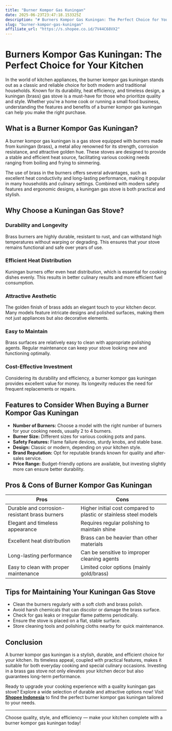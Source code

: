 ```yaml
---
title: "Burner Kompor Gas Kuningan"
date: 2025-06-23T23:47:18.153325Z
description: "# Burners Kompor Gas Kuningan: The Perfect Choice for Your Kitchen..."
slug: "burner-kompor-gas-kuningan"
affiliate_url: "https://s.shopee.co.id/7V44C68VX2"
---
```

# Burners Kompor Gas Kuningan: The Perfect Choice for Your Kitchen

In the world of kitchen appliances, the burner kompor gas kuningan stands out as a classic and reliable choice for both modern and traditional households. Known for its durability, heat efficiency, and timeless design, a kuningan (brass) gas stove is a must-have for those who prioritize quality and style. Whether you're a home cook or running a small food business, understanding the features and benefits of a burner kompor gas kuningan can help you make the right purchase.

## What is a Burner Kompor Gas Kuningan?

A burner kompor gas kuningan is a gas stove equipped with burners made from kuningan (brass), a metal alloy renowned for its strength, corrosion resistance, and attractive golden hue. These stoves are designed to provide a stable and efficient heat source, facilitating various cooking needs ranging from boiling and frying to simmering.

The use of brass in the burners offers several advantages, such as excellent heat conductivity and long-lasting performance, making it popular in many households and culinary settings. Combined with modern safety features and ergonomic designs, a kuningan gas stove is both practical and stylish.

## Why Choose a Kuningan Gas Stove?

### Durability and Longevity

Brass burners are highly durable, resistant to rust, and can withstand high temperatures without warping or degrading. This ensures that your stove remains functional and safe over years of use.

### Efficient Heat Distribution

Kuningan burners offer even heat distribution, which is essential for cooking dishes evenly. This results in better culinary results and more efficient fuel consumption.

### Attractive Aesthetic

The golden finish of brass adds an elegant touch to your kitchen decor. Many models feature intricate designs and polished surfaces, making them not just appliances but also decorative elements.

### Easy to Maintain

Brass surfaces are relatively easy to clean with appropriate polishing agents. Regular maintenance can keep your stove looking new and functioning optimally.

### Cost-Effective Investment

Considering its durability and efficiency, a burner kompor gas kuningan provides excellent value for money. Its longevity reduces the need for frequent replacements or repairs.

## Features to Consider When Buying a Burner Kompor Gas Kuningan

- **Number of Burners:** Choose a model with the right number of burners for your cooking needs, usually 2 to 4 burners.
- **Burner Size:** Different sizes for various cooking pots and pans.
- **Safety Features:** Flame failure devices, sturdy knobs, and stable base.
- **Design:** Classic or modern, depending on your kitchen style.
- **Brand Reputation:** Opt for reputable brands known for quality and after-sales service.
- **Price Range:** Budget-friendly options are available, but investing slightly more can ensure better durability.

## Pros & Cons of Burner Kompor Gas Kuningan

| Pros                                   | Cons                                   |
|----------------------------------------|----------------------------------------|
| Durable and corrosion-resistant brass burners | Higher initial cost compared to plastic or stainless steel models |
| Elegant and timeless appearance       | Requires regular polishing to maintain shine |
| Excellent heat distribution           | Brass can be heavier than other materials |
| Long-lasting performance             | Can be sensitive to improper cleaning agents |
| Easy to clean with proper maintenance  | Limited color options (mainly gold/brass) |

## Tips for Maintaining Your Kuningan Gas Stove

- Clean the burners regularly with a soft cloth and brass polish.
- Avoid harsh chemicals that can discolor or damage the brass surface.
- Check for gas leaks or irregular flame patterns periodically.
- Ensure the stove is placed on a flat, stable surface.
- Store cleaning tools and polishing cloths nearby for quick maintenance.

## Conclusion

A burner kompor gas kuningan is a stylish, durable, and efficient choice for your kitchen. Its timeless appeal, coupled with practical features, makes it suitable for both everyday cooking and special culinary occasions. Investing in a brass gas stove not only elevates your kitchen decor but also guarantees long-term performance.

Ready to upgrade your cooking experience with a quality kuningan gas stove? Explore a wide selection of durable and attractive options now! Visit **[Shopee Indonesia](https://s.shopee.co.id/7V44C68VX2)** to find the perfect burner kompor gas kuningan tailored to your needs.

---

Choose quality, style, and efficiency — make your kitchen complete with a burner kompor gas kuningan today!